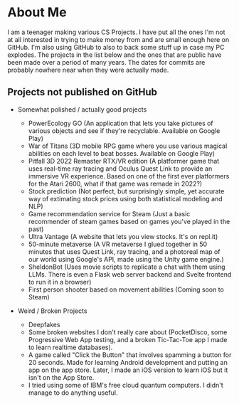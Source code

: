 # About Me
I am a teenager making various CS Projects. I have put all the ones I'm not at all interested in trying to make money from and are small enough here on GitHub. I'm also using GitHub to also to back some stuff up in case my PC explodes. The projects in the list below and the ones that are public have been made over a period of many years. The dates for commits are probably nowhere near when they were actually made.

## Projects not published on GitHub
* Somewhat polished / actually good projects
  * PowerEcology GO (An application that lets you take pictures of various objects and see if they're recyclable. Available on Google Play)
  * War of Titans (3D mobile RPG game where you use various magical abilities on each level to beat bosses. Available on Google Play)
  * Pitfall 3D 2022 Remaster RTX/VR edition (A platformer game that uses real-time ray tracing and Oculus Quest Link to provide an immersive VR experience. Based on one of the first ever platformers for the Atari 2600, what if that game was remade in 2022?)
  * Stock prediction (Not perfect, but surprisingly simple, yet accurate way of extimating stock prices using both statistical modeling and NLP)
  * Game recommendation service for Steam (Just a basic recommender of steam games based on games you've played in the past)
  * Ultra Vantage (A website that lets you view stocks. It's on repl.it)
  * 50-minute metaverse (A VR metaverse I glued together in 50 minutes that uses Quest Link, ray tracing, and a photoreal map of our world using Google's API, made using the Unity game engine.)
  * SheldonBot (Uses movie scripts to replicate a chat with them using LLMs. There is even a Flask web server backend and Svelte frontend to run it in a browser)
  * First person shooter based on movement abilities (Coming soon to Steam)
  
* Weird / Broken Projects
  * Deepfakes
  * Some broken websites I don't really care about (PocketDisco, some Progressive Web App testing, and a broken Tic-Tac-Toe app I made to learn realtime databases).
  * A game called "Click the Button" that involves spamming a button for 20 seconds. Made for learning Android development and putting an app on the app store. Later, I made an iOS version to learn iOS but it isn't on the App Store.
  * I tried using some of IBM's free cloud quantum computers. I didn't manage to do anything useful. 
